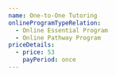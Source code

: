 ```yaml
---
name: One-to-One Tutoring
onlineProgramTypeRelation:
  - Online Essential Program
  - Online Pathway Program
priceDetails:
  - price: 53
    payPeriod: once
---
```

